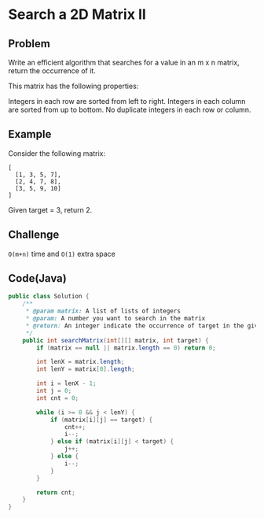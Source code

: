 # Search a 2D Matrix II

## Problem

Write an efficient algorithm that searches for a value in an m x n matrix, return the occurrence of it.

This matrix has the following properties:

Integers in each row are sorted from left to right.
Integers in each column are sorted from up to bottom.
No duplicate integers in each row or column.

## Example

Consider the following matrix:

```
[
  [1, 3, 5, 7],
  [2, 4, 7, 8],
  [3, 5, 9, 10]
]
```

Given target = 3, return 2.

## Challenge

`O(m+n)` time and `O(1)` extra space

## Code(Java)

```java
public class Solution {
    /**
     * @param matrix: A list of lists of integers
     * @param: A number you want to search in the matrix
     * @return: An integer indicate the occurrence of target in the given matrix
     */
    public int searchMatrix(int[][] matrix, int target) {
        if (matrix == null || matrix.length == 0) return 0;

        int lenX = matrix.length;
        int lenY = matrix[0].length;

        int i = lenX - 1;
        int j = 0;
        int cnt = 0;

        while (i >= 0 && j < lenY) {
            if (matrix[i][j] == target) {
                cnt++;
                i--;
            } else if (matrix[i][j] < target) {
                j++;
            } else {
                i--;
            }
        }

        return cnt;
    }
}
```
